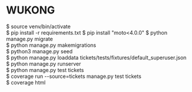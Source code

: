 # WUKONG
$ source venv/bin/activate  
$ pip install -r requirements.txt
$ pip install "moto<4.0.0"
$ python manage.py migrate  
$ python manage.py makemigrations  
$ python3 manage.py seed  
$ python manage.py loaddata tickets/tests/fixtures/default_superuser.json  
$ python manage.py runserver  
$ python manage.py test tickets  
$ coverage run --source=tickets manage.py test tickets  
$ coverage html  
